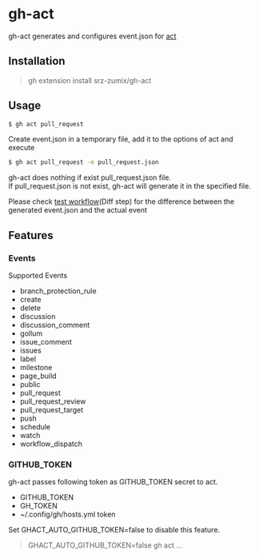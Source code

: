 # gh-act

gh-act generates and configures event.json for [act][]

## Installation

> gh extension install srz-zumix/gh-act

## Usage

```sh
$ gh act pull_request
```

Create event.json in a temporary file, add it to the options of act and execute

```sh
$ gh act pull_request -e pull_request.json
```

gh-act does nothing if exist pull_request.json file.  
If pull_request.json is not exist, gh-act will generate it in the specified file.

Please check [test workflow][](Diff step) for the difference between the generated event.json and the actual event

[act]:https://github.com/nektos/act
[test workflow]:https://github.com/srz-zumix/gh-act/actions/workflows/main.yml

## Features

### Events

Supported Events

* branch_protection_rule
* create
* delete
* discussion
* discussion_comment
* gollum
* issue_comment
* issues
* label
* milestone
* page_build
* public
* pull_request
* pull_request_review
* pull_request_target
* push
* schedule
* watch
* workflow_dispatch

### GITHUB_TOKEN

gh-act passes following token as GITHUB_TOKEN secret to act.

* GITHUB_TOKEN
* GH_TOKEN
* ~/.config/gh/hosts.yml token

Set GHACT_AUTO_GITHUB_TOKEN=false to disable this feature.

> GHACT_AUTO_GITHUB_TOKEN=false gh act ...
